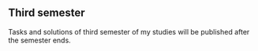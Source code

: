 ## Third semester
Tasks and solutions of third semester of my studies will be published after the semester ends.
